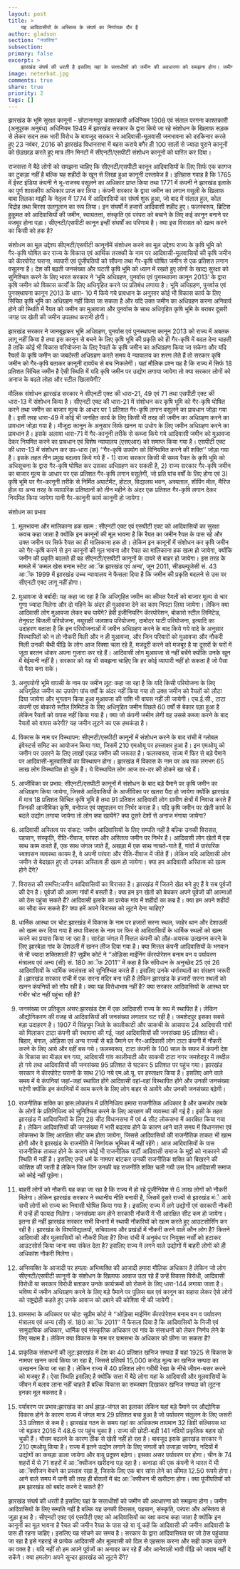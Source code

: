 ```yaml
---
layout: post
title: >
    यह आदिवासीयों के अस्तित्व के संघर्ष का निर्णायक दौर है
author: gladson
section: "नजरिया"
subsection:
primary: false
excerpt: >
    झारखंड संघर्ष की धरती है इसलिए यहां के सत्ताधीशों को जमीन की अवधारणा को समझना होगा। जमीन आदिवासियों के लिए सम्पति नहीं है बल्कि यह उनकी विरासत, पहचान, संस्कृति, परंपरा और अस्तित्व से जुड़ा हुआ है।
image: neterhat.jpg
comments: true
share: true
priority: 2
tags: []
---
```


झारखंड के भूमि सुरक्षा कानूनों - छोटानागपुर काश्तकारी अधिनियम 1908 एवं संताल परगना काश्तकारी (अनुपूरक अनुबंध) अधिनियम 1949 में झारखंड सरकार के द्वारा किये जा रहे संशोधन के खिलाफ सड़क से लेकर सदन तक भारी विरोध के बावजूद सरकार ने आदिवासी-मूलवासी जनभावना को दरकिनार करते हुए 23 नवंबर, 2016 को झारखंड विधानसभा में बहस कराये बगैर ही 100 सालों से ज्यादा पुराने कानूनों को छेड़छाड़ करते हुए मात्र तीन मिनटों में सीएनटी/एसपीटी संशोधन कानूनों को पारित कर दिया।

राजसत्ता में बैठे लोगों को समझना चाहिए कि सीएनटी/एसपीटी कानून आदिवासियों के लिए सिर्फ एक कागज का टुकड़ा नहीं है बल्कि यह शहीदों के खून से लिखा हुआ कानूनी दस्तावेज है। इतिहास गवाह है कि 1765 में ईस्ट इंडिया कंपनी ने भू-राजस्व वसूलने का अधिकार प्राप्त किया तथा 1771 में कंपनी ने झारखंड इलाके का पूर्ण शासकीय अधिकार प्राप्त कर लिया। कंपनी सरकार के द्वारा जमीन का लगान वसूली के खिलाफ बाबा तिलका मांझी के नेतृत्व में 1774 में आदिवासियों का संघर्ष शुरू हुआ, जो बाद में संताल हुल, कोल विद्रोह तथा बिरसा उलगुलान का रूप लिया। इन संघर्षों में हजारों आदिवासी शहीद हुए। फलस्वरूप, ब्रिटिश हुकूमत को आदिवासियों की जमीन, स्वायतत्ता, संस्कृति एवं परंपरा को बचाने के लिए कई कानून बनाने पर मजबूर होना पड़ा। सीएनटी/एसपीटी कानून इन्हीं संघर्षों का परिणाम है। क्या इस विरासत को खत्म करने का किसी को हक है?

संशोधन का मूल उद्देश्य
सीएनटी/एसपीटी कानूनोंमें संशोधन करने का मूल उद्देश्य राज्य के कृषि भूमि को गैर-कृषि घोषित कर राज्य के विकास एवं आर्थिक तरक्की के नाम पर आदिवासी-मूलवासियों की कृषि जमीन को काॅरपोरेट घराना, व्यापारी एवं पूंजीपतियों को सौंपना तथा गैर-कृषि घोषित जमीन से एक प्रतिशत लगान वसूलना है। देश की बढ़ती जनसंख्या और घटती कृषि भूमि को ध्यान में रखते हुए लोगों के खाद्य सुरक्षा को सुनिश्चित करने के लिए भारत सरकार ने ‘भूमि अधिग्रहण, पुनर्वास एवं पुनस्थापना कानून 2013’ के द्वारा कृषि जमीन को विकास कार्यों के लिए अधिगृहित करने पर प्रतिबंध लगाया है। भूमि अधिग्रहण, पुनर्वास एवं पुनस्र्थापना कानून 2013 के धारा- 10 में किये गये प्रावधान के अनुसार कोई भी विकास कार्य के लिए सिंचित कृषि भूमि का अधिग्रहण नहीं किया जा सकता है और यदि उक्त जमीन का अधिग्रहण करना अनिवार्य होने की स्थिति में रैयत को जमीन का मुआवजा और पुनर्वास के साथ अधिगृहित कृषि भूमि के बराबर दूसरी जगह पर खेती की जमीन उपलब्ध करानी होगी।

झारखंड सरकार ने जानबूझकर भूमि अधिग्रहण, पुनर्वास एवं पुनस्थापना कानून 2013 को राज्य में अबतक लागू नहीं किया है तथा इस कानून से बचने के लिए कृषि भूमि की प्रकृति को ही गैर-कृषि में बदल देना चाहती है ताकि कोई भी विकास परियोजना के लिए रैयतों के कृषि जमीन का अधिग्रहण किया जा सकेगा और यदि रैयतों के कृषि जमीन का जबर्दस्ती अधिग्रहण करते समय वे न्यायालय का शरण लेते हैं तो सरकार कृषि जमीन को गैर-कृषि बताकर कानूनी दावपेंच से बच निकलेगी। यहां मौलिक प्रश्न यह है कि राज्य में सिर्फ 18 प्रतिशत सिंचित जमीन है ऐसी स्थिति में यदि कृषि जमीन पर उद्योग लगाया जायेगा तो क्या सरकार लोगों को अनाज के बदले लोहा और स्टील खिलायेगी?

मौलिक संशोधन
झारखंड सरकार ने सीएनटी एक्ट की धारा-21, 49 एवं 71 तथा एसपीटी एक्ट की धारा-13 में संशोधन किया है। सीएनटी एक्ट की धारा-21 में संशोधन कर कृषि भूमि को गैर-कृषि घोषित करने तथा जमीन का बाजार मूल्य के आधार पर 1 प्रतिशत गैर-कृषि लगान वसूलने का प्रावधान जोड़ा गया है। इसी तरह धारा-49 में कोई भी जनहित कार्य के लिए किसी भी तरह की जमीन का अधिग्रहण करने का प्रावधान जोड़ा गया है। मौजूदा कानून के अनुसार सिर्फ खनन या उधोग के लिए जमीन अधिग्रहण करने का प्रावधान है। इसके अलावा धारा-71 में गैर-कानूनी तरीके से कब्जा किये गये आदिवासी जमीन को मुआवजा देकर नियमित करने का प्रावधान एवं विशेष न्यायालय (एसएआर) को समाप्त किया गया है।
एसपीटी एक्ट की धारा-13 में संशोधन कर उप-धारा (क) ‘‘गैर-कृषि उपयोग को विनियमित करने की शक्ति’’ जोड़ा गया है। इसके तहत तीन प्रमुख बदलाव किये गये हैं - 1) राज्य सरकार किसी भी समय रैयत के कृषि भूमि को अधिसूचना के द्वारा गैर-कृषि घोषित कर उसका अधिग्रहण कर सकती है, 2) राज्य सरकार गैर-कृषि जमीन का बाजार मूल्य के आधार पर एक प्रतिशत गैर-कृषि लगान वसूलेगी, जो प्रति पांच वर्षों के लिए होगा एवं 3) कृषि भूमि पर गैर-कानूनी तरीके से निर्मित अपार्टमेंट, होटल, विद्यालय भवन, अस्पताल, शाॅपिंग माॅल, मैरिज हाॅल या अन्य तरह के व्यापारिक प्रतिष्ठानों को तीन महीने के अंदर एक प्रतिशत गैर-कृषि लगान देकर नियमित किया जायेगा यानी गैर-कानूनी कार्य कानूनी हो जायेगा।

संशोधन का प्रभाव
1. मूलभावना और मालिकाना हक खत्म : सीएनटी एक्ट एवं एसपीटी एक्ट को आदिवासियों का सुरक्षा कवच कहा जाता है क्योंकि इन कानूनों की मूल भावना है कि रैयत का जमीन रैयत के पास रहे और उक्त जमीन पर सिर्फ रैयत का ही मालिकाना हक हो। लेकिन इन कानूनों में संशोधन कर कृषि जमीन को गैर-कृषि करने से इन कानूनों की मूल भावना और रैयत का मालिकाना हक खत्म हो जायेगा, क्योंकि जमीन की प्रकृति बदलते ही वह सीएनटी/एसपीटी कानूनों के दायरे से बाहर हो जायेगा। इस तरह के मामले  में ‘कमल खेस बनाम स्टेट आॅफ झारखंड एवं अन्य’, जून 2011, सीडब्ल्यूजेसी सं. 43 आॅफ 1999 में झारखंड उच्च न्यायालय ने फैसला दिया है कि जमीन की प्रकृति बदलने से उस पर सीएनटी एक्ट लागू नहीं होगा।

2. मुआवजा से बर्बादी: यह कहा जा रहा है कि अधिगृहित जमीन का कीमत रैयतों को बाजार मूल्य से चार गुणा ज्यादा मिलेगा और दो महिने के अंदर ही मुआवजा देने का काम निपटा लिया जायेगा। लेकिन क्या आदिवासी लोग मुआवजा लेकर बच पायेंगे? हेवी इंजीनियरिंग काॅरपोरेशन, बोकारो स्टील लिमिटेड, तेनुघाट बिजली परियोजना, मयूराक्षी जलाशय परियोजना, दामोदर घाटी परियोजना, इत्यादि का उदाहरण बताता है कि इन परियोजनाओं में जमीन अधिग्रहण करने के बाद किये गये वादे के अनुसार विस्थापितों को न तो नौकरी मिली और न ही मुआवजा, और जिन परिवारों को मुआवजा और नौकरी मिली उनकी चैथी पीढ़ि के लोग आज रिक्शा चला रहे हैं, मजदूरी करने को मजबूर है या दूसरों के घरों में जूठा बरतन धोकर अपना गुजारा कर रहे हैं। आदिवासी लोग मुआवजा से नहीं बचेंगे क्योंकि उनके खून में बेईमानी नहीं है। सरकार को यह भी समझना चाहिए कि हर कोई व्यापारी नहीं हो सकता है जो पैसा से पैसा बना सके।

3. अनुपयोगी भूमि वापसी के नाम पर जमीन लूटः कहा जा रहा है कि यदि किसी परियोजना के लिए अधिगृहित जमीन का उपयोग पांच वर्षों के अंदर नहीं किया गया तो उक्त जमीन को रैयतों को लौटा दिया जायेगा और भुगतान किया हुआ मुआवजा की राशि भी वापस नहीं ली जायेगी। एच.ई.सी., टाटा कंपनी एवं बोकारो स्टील लिमिटेड के लिए अधिगृहित जमीन पिछले 60 वर्षों से बेकार पड़ा हुआ है लेकिन रैयतों को वापस नहीं किया गया है। क्या जो कंपनी जमीन लेगी वह उससे कब्जा करने के बाद रैयतों को वापस करेगी? यह जमीन लूटने का एक हथकंडा है।

4. विकास के नाम पर विस्थापन: सीएनटी/एसपीटी कानूनों में संशोधन करने के बाद रांची में ग्लोबल इंवेस्टर्स समिट का आयोजन किया गया, जिसमें 210 एमओयू पर हस्ताक्षर हुआ है। इन एमओयू को जमीन पर उतरने के लिए लाखों एकड़ जमीन की जरूरत है। फलस्वरूप, राज्य में फिर से बड़े पैमाने पर आदिवासी-मूलवासियों का विस्थापन होगा। झारखंड में विकास के नाम पर अब तक लगभग 65 लाख लोग विस्थापित हो चुके हैं। ये विस्थापित लोग आज दर-दर की ठोकरे खा रहे हैं।

5. आजीविका पर प्रभाव: सीएनटी/एसपीटी कानूनों में संशोधन के बाद बड़े पैमाने पर कृषि जमीन का अधिग्रहण किया जायेगा, जिससे आदिवासियों के आजीविका पर खतरा पैदा हो जायेगा क्योंकि झारखंड में मात्र 18 प्रतिशत सिंचित कृषि भूमि है तथा 91 प्रतिशत आदिवासी लोग ग्रामीण क्षेत्रों में निवास करते हैं जिनकी आजीविका कृषि, वनोपज एवं पशुपालन पर निर्भर करता है। यदि कृषि जमीन पर खेती कार्य के बदले उद्योग लगाया जायेगा तो लोग क्या खायेंगे? क्या दूसरे देशों से अनाज मंगाया जायेगा?

6. आदिवासी अस्तित्व पर संकट: जमीन आदिवासियों के लिए सम्पति नहीं है बल्कि उनकी विरासत, पहचान, संस्कृति, रीति-रीवाज, परंपरा और अस्तित्व जमीन पर निर्भर है। आदिवासी लोग खेतों में एक साथ काम करते हैं, एक साथ जंगल जाते हैं, अखड़ा में एक साथ नाचते-गाते हैं, गांवों में पारंपरिक स्वशासन व्यवस्था कायम है, वे अपनी परंपरा और रीति-रीवाज में जीते हैं। लेकिन यदि आदिवासी लोग जमीन से बेदखल हुए तो उनका अस्तित्व ही खत्म हो जायेगा। क्या हम आदिवासी अस्तित्व को खत्म होने देंगे?

7. विरासत की समप्ति:जमीन आदिवासियों का विरासत है। झारखंड में जितने खेत बने हुए हैं वे सब पूर्वजों की देन है। पूर्वजों की आत्मा गांवों में बसती है। क्या हम इन खेतों को बेचकर अपने पूर्वजों की आत्माओं को ठेस पहुंचा सकते हैं? आदिवासी इलाके का प्रत्येक गांव में शहीदों का कब्र है। क्या हम अपने शहीदों का सौदा कर सकते हैं? क्या हमें अपने विरासत को लूटने देना चाहिए?

8. धार्मिक आस्था पर चोट:झारखंड में विकास के नाम पर हजारों सरना स्थल, जाहेर थान और देशाउली को खत्म कर दिया गया है तथा विकास के नाम पर फिर से आदिवासियों के धार्मिक स्थलों को खत्म करने का प्रयास किया जा रहा है। सारंडा जंगल में मित्तल कंपनी को लौह-अयस्क उत्खनन करने के लिए झारबेड़ा गांव के देशउली में खनन लीज दिया गया है। क्या मित्तल कंपनी आदिवासियों के भगवान से भी ज्यादा शक्तिशाली है? सुप्रीम कोर्ट ने ‘‘ओड़िसा माईनिंग काॅरपोरेशन बनाम वन व पर्यावरण मंत्रालय एवं अन्य (सी) सं. 180 आॅफ 2011’’ में कहा है कि संविधान के अनुच्छेद 25 एवं 26 आदिवासियों के धार्मिक स्वतंत्रता को सुनिश्चित करते हैं। इसलिए उनके धर्मास्थलों का संरक्षण जरूरी है।झारखंड सरकार रांची में एक सरना मंदिर बना रही है लेकिन झारखंड के हजारों सरना स्थलों को खनन कंपनियों को सौप रही है। क्या यह विरोधाभाष नहीं है? क्या सरकार आदिवासियों के आस्था पर गंभीर चोट नहीं पहुंचा रही है?

9. जनसंख्या पर प्रतिकूल असर:झारखंड देश में एक आदिवासी राज्य के रूप में स्थापित है। लेकिन औद्योगिकरण की वजह से आदिवासियों की जनसंख्या लगातार घट रही है। जमशेदपुर इसका सबसे बड़ा उदाहरण है। 1907 में सिंहभूम जिले के कालीकाटी और साकची के आसपास 24 आदिवासी गांवों को मिलाकर टाटा कंपनी की स्थापना की गई, जहां आदिवासियों की जनसंख्या 95 प्रतिशत थी। बिहार, बंगाल, ओड़िसा एवं अन्य राज्यों से बड़े पैमाने पर गैर-आदिवासी लोग टाटा कंपनी में नौकरी करने के लिए आये और वहीं बस गये। फलस्वरूप, टाटा कंपनी के 100 साल के सफर में कंपनी देश के विकास का माॅडल बन गया, आदिवासी गांव कालीमाटी और साकची टाटा नगर जमशेदपुर में तब्दील हो गये तथा आदिवासियों की जनसंख्या 95 प्रतिशत से घटकर 5 प्रतिशत पर पहुंच गया। झारखंड सरकार ने काॅरपोरेट घरानों के साथ 210 नये एम.ओ.यू. पर हस्ताक्षर किया है। इसलिए आने वाले समय में ये कंपनियां जहां-जहां स्थापित होंगे आदिवासी वहां-वहां विस्थापित होंगे और उनकी जनसंख्या घटेगी क्योंकि इन कंपनियों में काम करने के लिए लोग बाहर से आयेंगे और उनकी जनसंख्या बढ़ेगी।

10. राजनीतिक शक्ति का ह्रास:लोकतंत्र में प्रतिनिधित्व हमारा राजनीतिक अधिकार है और कमजोर तबके के लोगों के प्रतिनिधित्व को सुनिश्चित करने के लिए आरक्षण की व्यवस्था की गई है। इसी के तहत झारखंड में आदिवासियों के लिए 28 सीट विधानसभा में एवं 4 सीट लोकसभा में  आरक्षित किया गया है। लेकिन आदिवासियों की जनसंख्या में भारी बदलाव होने के कारण आने वाले समय में विधानसभा एवं लोकसभा के लिए आरक्षित सीट कम होता जायेगा, जिससे आदिवासियों की राजनीतिक ताकत भी खत्म होगी और वे झारखंड के राजनीति में निर्णायक भूमिका में नहीं रहेंगे। आज आदिवासियों के पास राजनीतिक ताकत होने के कारण कोई भी राजनीतिक पार्टी आदिवासी समाज के मुद्दों को नाकारने की स्थिति में नहीं है। इसलिए उन्हें धर्म के नामपर बांटकर उनकी राजनीतिक शक्ति को बिखरने की कोशिश की जाती है लेकिन जिस दिन उनकी यह राजनीति शक्ति चली गयी उस दिन आदिवासी समाज को कोई नहीं पूछेगा।

11. बाहरी लोगों को नौकरीः यह कहा जा रहा है कि राज्य में हो रहे पूंजीनिवेश से 6 लाख लोगों को नौकरी मिलेगा। लेकिन झारखंड सरकार ने स्थानीय नीति बनायी है, जिसमें दूसरे राज्यों से झारखंड मंे आये सभी लोगों को राज्य का निवासी घोषित किया गया है। इसलिए राज्य में लगे उद्योगों एवं सरकारी नौकरी में उन्हें ही फायदा मिलेगा। जनसंख्या कम होने सरकारी नौकरी में भी आरक्षित सीट कम हो जायेगा। इतना ही नहीं झारखंड सरकार सभी विभागों में स्थायी नौकरियों को खत्म करते हुए आउटसोर्सिंग कर रही है। झारखंड के विश्वविद्यालयों, सचिवालय और प्रखंडों में नौकरी करने वाले कौन लोग है? कितने आदिवासी और मूलवासियों को नौकरी मिला है? रिम्स रांची में अनुबंध पर नियुक्त नर्सों को हटाकर आउटसोर्स किया जाना क्या संकेत देता है? इसलिए राज्य में लगने वाले उद्योगों में बाहरी लोगों को ही अधिकांश नौकरी मिलेगा।

12. अभिव्यक्ति के आजादी पर हमलाः अभिव्यक्ति की आजादी हमारा मौलिक अधिकार है लेकिन जो लोग सीएनटी/एसपीटी कानूनों के संशोधन के खिलाफ आवाज उठा रहे हैं उन्हें विकास विरोधी, आदिवासी विरोधी या सरकार विरोधी बताकर उनके कार्यक्रमों को रोकने के लिए धारा-144 लगाया जाता है। भविष्य में जमीन अधिग्रहण करने के लिए बड़े पैमाने पर पुलिस बल एवं कानून का सहारा लेकर ऐसे लोगों को राष्ट्रद्रोही कहते हुए उनके आवाज को दबाने की कोशिश भी की जायेगी।

13. ग्रामसभा के अधिकार पर चोटः सुप्रीम कोर्ट ने ‘‘ओड़िसा माईनिंग काॅरपोरेशन बनाम वन व पर्यावरण मंत्रालय एवं अन्य (सी) सं. 180 आॅफ 2011’’ में फैसला दिया है कि आदिवासियों के निजी एवं सामुदायिक अधिकार, धार्मिक एवं संस्कृतिक अधिकार एवं गांव के संसाधनों को लेकर निर्णय लेने के लिए सक्षम है। लेकिन क्या विकास के नाम पर ग्रामसभा के अधिकार को छीना जा सकता है?

14. प्राकृतिक संसाधनों की लूट:झारखंड में देश का 40 प्रतिशत खनिज सम्पदा हैं यहां 1925 से विकास के नामपर खनन कार्य किया जा रहा है, जिससे प्रतिवर्ष 15,000 करोड़ मूल्य का खनिज सम्पदा का उत्खनन किया जा रहा है। लेकिन राज्य में 40 प्रतिशत लोग गरीबी रेखा के नीचे जीवन-बसर करने को मजबूर हैं। ऐसा स्थिति इसलिए है क्योंकि सत्ता में बैठे लोगा यहां के आदिवासी और मूलवासियों के जीवन में बलाव लाना नहीं चाहते हैं बल्कि विकास का सब्जबाग दिखाकर खनिज सम्पदा को लूटना इनका मूल मकसद है।

15. पर्यावरण पर प्रभाव:झारखंड का अर्थ झाड़-जंगल का इलाका लेकिन यहां बड़े पैमाने पर औद्योगिक विकास होने के कारण राज्य में जंगल मात्र 29 प्रतिशत बचा हुआ है जो पर्यावरण संतुलन के लिए जरूरी 33 प्रतिशत से कम है। झारखंड गठन के समय यहां का अधिकतम तापमान 32 डिग्री संल्सियस था जो बढ़कर 2016 में 48.6 पर पहुंच चुका है। राज्य की छोटी-बड़ी 141 नदियों प्रकृतिक बहाव खो चुकी हैं। मौसम बदलने के कारण ठीक से खेती नहीं हो रहा है। बावजूद इसके झारखंड सरकार ने 210 एमओयू किया है। राज्य में इतने उद्योग लगाने के लिए जंगलों को उजाड़ा जायेगा, नदियों में उद्योगों का कचड़ा डाला जायेगा और वायु प्रदूषण बढ़ेगा। इसका असर पर्यावरण पर होगा। चीन के 74 शहरों में से 71 शहरों में आॅक्सीजन खरीदना पड़ रहा है। कनाडा की एक कंपनी ने भारत में भी आॅक्सीजन बेचने का प्रस्ताव रखा है, जिसके लिए एक बार सांस लेने का कीमत 12.50 रूपये होगा। आने वाले समय में पानी की तरह ही बोतलों में बंद आॅक्सीजन भी खरीदना होगा। क्या पूंजीपतियों को हम झारखंड को बर्बाद करने दे सकते है?

झारखंड संघर्ष की धरती है इसलिए यहां के सत्ताधीशों को जमीन की अवधारणा को समझना होगा। जमीन आदिवासियों के लिए सम्पति नहीं है बल्कि यह उनकी विरासत, पहचान, संस्कृति, परंपरा और अस्तित्व से जुड़ा हुआ है। सीएनटी एक्ट एवं एसपीटी एक्ट को आदिवासियों का रक्षा कवच कहा जाता है क्योंकि इन कानूनों का मूल भावना है रैयत की जमीन रैयत के पास रहे या यूं कहें कि आदिवासी की जमीन आदिवासी के पास ही रहना चाहिए। इसलिए यह सोचने का समय है। सरकार के द्वारा आदिवासियत पर जो ठेस पहुंचाया जा रहा है इसे गहराई से प्रत्येक आदिवासी और मूलवासी को दिल से एहसास करना और सही कदम उठाने का वक्त है। यदि नहीं तो हम अपने पूर्वजों का अनादर कर रहे हैं और आनेवाली भावी पीढ़ि को जवाब नहीं दे सकेंगे। क्या हमलोग अपने सुन्दर झारखंड को लूटने देंगे?
